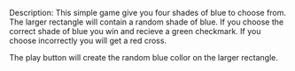 Description:
This simple game give you four shades
of blue to choose from.
The larger rectangle will contain a random shade of blue.
If you choose the correct shade of blue you win and recieve a green checkmark.
If you choose incorrectly you will get a red cross.

The play button will create the random blue collor on the larger rectangle.

